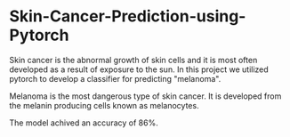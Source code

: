 # Skin-Cancer-Prediction-using-Pytorch
Skin cancer is the abnormal growth of skin cells and it is most often developed as a result of exposure to the sun.
In this project we utilized pytorch to develop a classifier for predicting "melanoma".

Melanoma is the most dangerous type of skin cancer. It is developed from the melanin producing cells known as melanocytes.

The model achived an accuracy of 86%.
